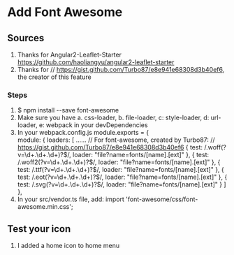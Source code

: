 # Add Font Awesome 

## Sources
1. Thanks for Angular2-Leaflet-Starter https://github.com/haoliangyu/angular2-leaflet-starter
2. Thanks for // https://gist.github.com/Turbo87/e8e941e68308d3b40ef6, the creator of this feature

### Steps
1. $ npm install --save font-awesome
2. Make sure you have 
   a. css-loader,
   b. file-loader,
   c: style-loader,
   d: url-loader,
   e: webpack
   in your devDependencies
3. In your webpack.config.js
   module.exports = {    
    module: {
        loaders: [
            ......
            // For font-awesome, created by Turbo87:
            // https://gist.github.com/Turbo87/e8e941e68308d3b40ef6
            { test: /\.woff(\?v=\d+\.\d+\.\d+)?$/, loader: "file?name=fonts/[name].[ext]" },
            { test: /\.woff2(\?v=\d+\.\d+\.\d+)?$/, loader: "file?name=fonts/[name].[ext]" },
            { test: /\.ttf(\?v=\d+\.\d+\.\d+)?$/, loader: "file?name=fonts/[name].[ext]" },
            { test: /\.eot(\?v=\d+\.\d+\.\d+)?$/, loader: "file?name=fonts/[name].[ext]" },
            { test: /\.svg(\?v=\d+\.\d+\.\d+)?$/, loader: "file?name=fonts/[name].[ext]" }
        ]
    },
4. In your src/vendor.ts file, add:
   import 'font-awesome/css/font-awesome.min.css';

## Test your icon 
1. I added a home icon to home menu